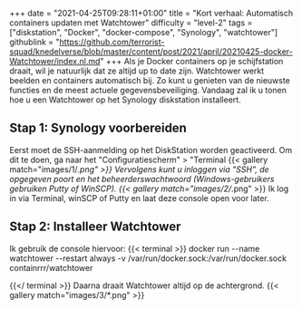 +++
date = "2021-04-25T09:28:11+01:00"
title = "Kort verhaal: Automatisch containers updaten met Watchtower"
difficulty = "level-2"
tags = ["diskstation", "Docker", "docker-compose", "Synology", "watchtower"]
githublink = "https://github.com/terrorist-squad/knedelverse/blob/master/content/post/2021/april/20210425-docker-Watchtower/index.nl.md"
+++
Als je Docker containers op je schijfstation draait, wil je natuurlijk dat ze altijd up to date zijn. Watchtower werkt beelden en containers automatisch bij. Zo kunt u genieten van de nieuwste functies en de meest actuele gegevensbeveiliging. Vandaag zal ik u tonen hoe u een Watchtower op het Synology diskstation installeert.
## Stap 1: Synology voorbereiden
Eerst moet de SSH-aanmelding op het DiskStation worden geactiveerd. Om dit te doen, ga naar het "Configuratiescherm" > "Terminal
{{< gallery match="images/1/*.png" >}}
Vervolgens kunt u inloggen via "SSH", de opgegeven poort en het beheerderswachtwoord (Windows-gebruikers gebruiken Putty of WinSCP).
{{< gallery match="images/2/*.png" >}}
Ik log in via Terminal, winSCP of Putty en laat deze console open voor later.
## Stap 2: Installeer Watchtower
Ik gebruik de console hiervoor:
{{< terminal >}}
docker run --name watchtower --restart always -v /var/run/docker.sock:/var/run/docker.sock containrrr/watchtower

{{</ terminal >}}
Daarna draait Watchtower altijd op de achtergrond.
{{< gallery match="images/3/*.png" >}}
